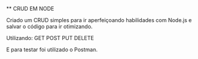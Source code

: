 ** CRUD EM NODE

Criado um CRUD simples para ir aperfeiçoando habilidades com Node.js e salvar o código para ir otimizando.

Utilizando:
GET
POST
PUT
DELETE

E para testar foi utilizado o Postman.

